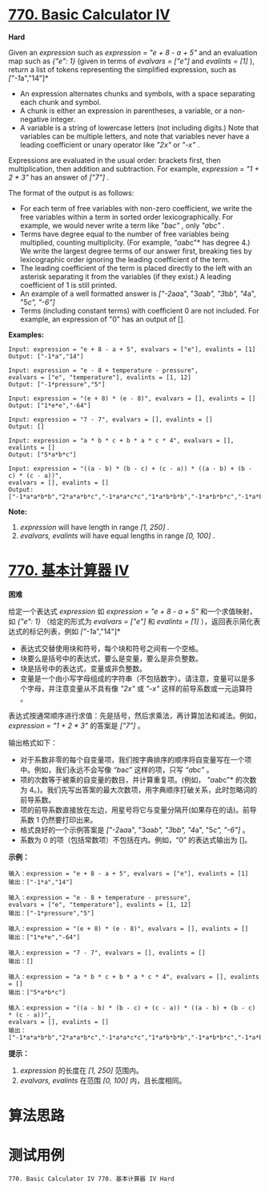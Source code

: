 # [770. Basic Calculator IV][enTitle]

**Hard**

Given an  *expression*  such as  *expression = "e + 8 - a + 5"*  and an evaluation map such as  *{"e": 1}*  (given in terms of  *evalvars = ["e"]*  and  *evalints = [1]* ), return a list of tokens representing the simplified expression, such as  *["-1*a","14"]* 

- An expression alternates chunks and symbols, with a space separating each chunk and symbol. 
- A chunk is either an expression in parentheses, a variable, or a non-negative integer. 
- A variable is a string of lowercase letters (not including digits.) Note that variables can be multiple letters, and note that variables never have a leading coefficient or unary operator like  *"2x"*  or  *"-x"* .

Expressions are evaluated in the usual order: brackets first, then multiplication, then addition and subtraction. For example,  *expression = "1 + 2 * 3"*  has an answer of  *["7"]* .

The format of the output is as follows:

- For each term of free variables with non-zero coefficient, we write the free variables within a term in sorted order lexicographically. For example, we would never write a term like  *"b*a*c"* , only  *"a*b*c"* . 
- Terms have degree equal to the number of free variables being multiplied, counting multiplicity. (For example,  *"a*a*b*c"*  has degree 4.) We write the largest degree terms of our answer first, breaking ties by lexicographic order ignoring the leading coefficient of the term. 
- The leading coefficient of the term is placed directly to the left with an asterisk separating it from the variables (if they exist.) A leading coefficient of 1 is still printed. 
- An example of a well formatted answer is  *["-2*a*a*a", "3*a*a*b", "3*b*b", "4*a", "5*c", "-6"]*   
- Terms (including constant terms) with coefficient 0 are not included. For example, an expression of "0" has an output of [].

**Examples:** 

```
Input: expression = "e + 8 - a + 5", evalvars = ["e"], evalints = [1]
Output: ["-1*a","14"]

Input: expression = "e - 8 + temperature - pressure",
evalvars = ["e", "temperature"], evalints = [1, 12]
Output: ["-1*pressure","5"]

Input: expression = "(e + 8) * (e - 8)", evalvars = [], evalints = []
Output: ["1*e*e","-64"]

Input: expression = "7 - 7", evalvars = [], evalints = []
Output: []

Input: expression = "a * b * c + b * a * c * 4", evalvars = [], evalints = []
Output: ["5*a*b*c"]

Input: expression = "((a - b) * (b - c) + (c - a)) * ((a - b) + (b - c) * (c - a))",
evalvars = [], evalints = []
Output: ["-1*a*a*b*b","2*a*a*b*c","-1*a*a*c*c","1*a*b*b*b","-1*a*b*b*c","-1*a*b*c*c","1*a*c*c*c","-1*b*b*b*c","2*b*b*c*c","-1*b*c*c*c","2*a*a*b","-2*a*a*c","-2*a*b*b","2*a*c*c","1*b*b*b","-1*b*b*c","1*b*c*c","-1*c*c*c","-1*a*a","1*a*b","1*a*c","-1*b*c"]

```

**Note:** 

1.  *expression*  will have length in range  *[1, 250]* . 
2.  *evalvars, evalints*  will have equal lengths in range  *[0, 100]* .


# [770. 基本计算器 IV][cnTitle]

**困难**

给定一个表达式  *expression*  如  *expression = "e + 8 - a + 5"*  和一个求值映射，如  *{"e": 1}* （给定的形式为  *evalvars = ["e"]*  和  *evalints = [1]* ），返回表示简化表达式的标记列表，例如  *["-1*a","14"]* 

- 表达式交替使用块和符号，每个块和符号之间有一个空格。 
- 块要么是括号中的表达式，要么是变量，要么是非负整数。 
- 块是括号中的表达式，变量或非负整数。 
- 变量是一个由小写字母组成的字符串（不包括数字）。请注意，变量可以是多个字母，并注意变量从不具有像  *"2x"*  或  *"-x"*  这样的前导系数或一元运算符 。

表达式按通常顺序进行求值：先是括号，然后求乘法，再计算加法和减法。例如， *expression = "1 + 2 * 3"*  的答案是  *["7"]* 。

输出格式如下：

- 对于系数非零的每个自变量项，我们按字典排序的顺序将自变量写在一个项中。例如，我们永远不会写像  *“b*a*c”*  这样的项，只写  *“a*b*c”* 。 
- 项的次数等于被乘的自变量的数目，并计算重复项。(例如， *"a*a*b*c"*  的次数为 4。)。我们先写出答案的最大次数项，用字典顺序打破关系，此时忽略词的前导系数。 
- 项的前导系数直接放在左边，用星号将它与变量分隔开(如果存在的话)。前导系数 1 仍然要打印出来。 
- 格式良好的一个示例答案是  *["-2*a*a*a", "3*a*a*b", "3*b*b", "4*a", "5*c", "-6"]*  。 
- 系数为 0 的项（包括常数项）不包括在内。例如，“0” 的表达式输出为 []。



**示例：** 

```
输入：expression = "e + 8 - a + 5", evalvars = ["e"], evalints = [1]
输出：["-1*a","14"]

输入：expression = "e - 8 + temperature - pressure",
evalvars = ["e", "temperature"], evalints = [1, 12]
输出：["-1*pressure","5"]

输入：expression = "(e + 8) * (e - 8)", evalvars = [], evalints = []
输出：["1*e*e","-64"]

输入：expression = "7 - 7", evalvars = [], evalints = []
输出：[]

输入：expression = "a * b * c + b * a * c * 4", evalvars = [], evalints = []
输出：["5*a*b*c"]

输入：expression = "((a - b) * (b - c) + (c - a)) * ((a - b) + (b - c) * (c - a))",
evalvars = [], evalints = []
输出：["-1*a*a*b*b","2*a*a*b*c","-1*a*a*c*c","1*a*b*b*b","-1*a*b*b*c","-1*a*b*c*c","1*a*c*c*c","-1*b*b*b*c","2*b*b*c*c","-1*b*c*c*c","2*a*a*b","-2*a*a*c","-2*a*b*b","2*a*c*c","1*b*b*b","-1*b*b*c","1*b*c*c","-1*c*c*c","-1*a*a","1*a*b","1*a*c","-1*b*c"]

```



**提示：** 

1.  *expression*  的长度在  *[1, 250]*  范围内。 
2.  *evalvars, evalints*  在范围  *[0, 100]*  内，且长度相同。




# 算法思路

# 测试用例
```
770. Basic Calculator IV 770. 基本计算器 IV Hard
```

[enTitle]: https://leetcode.com/problems/basic-calculator-iv/
[cnTitle]: https://leetcode-cn.com/problems/basic-calculator-iv/
